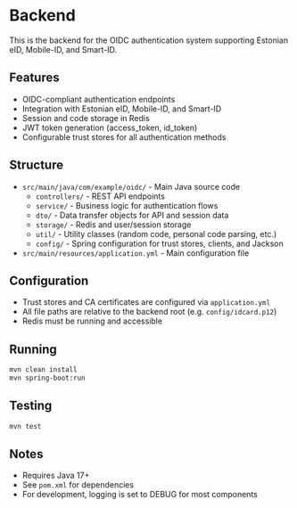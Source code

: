# Backend

This is the backend for the OIDC authentication system supporting Estonian eID, Mobile-ID, and Smart-ID.

## Features

- OIDC-compliant authentication endpoints
- Integration with Estonian eID, Mobile-ID, and Smart-ID
- Session and code storage in Redis
- JWT token generation (access_token, id_token)
- Configurable trust stores for all authentication methods

## Structure

- `src/main/java/com/example/oidc/` - Main Java source code
  - `controllers/` - REST API endpoints
  - `service/` - Business logic for authentication flows
  - `dto/` - Data transfer objects for API and session data
  - `storage/` - Redis and user/session storage
  - `util/` - Utility classes (random code, personal code parsing, etc.)
  - `config/` - Spring configuration for trust stores, clients, and Jackson
- `src/main/resources/application.yml` - Main configuration file

## Configuration

- Trust stores and CA certificates are configured via `application.yml`
- All file paths are relative to the backend root (e.g. `config/idcard.p12`)
- Redis must be running and accessible

## Running

```sh
mvn clean install
mvn spring-boot:run
```

## Testing

```sh
mvn test
```

## Notes

- Requires Java 17+
- See `pom.xml` for dependencies
- For development, logging is set to DEBUG for most components


